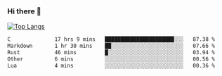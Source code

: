 ### Hi there 👋

<!--
**3Xpl0it3r/3Xpl0it3r** is a ✨ _special_ ✨ repository because its `README.md` (this file) appears on your GitHub profile.

Here are some ideas to get you started:

- 🔭 I’m currently working on ...
- 🌱 I’m currently learning ...
- 👯 I’m looking to collaborate on ...
- 🤔 I’m looking for help with ...
- 💬 Ask me about ...
- 📫 How to reach me: ...
- 😄 Pronouns: ...
- ⚡ Fun fact: ...
-->


[![Top Langs](https://github-readme-stats.vercel.app/api/top-langs/?username=3Xpl0it3r&layout=compact)](https://github.com/3Xpl0it3r/3Xpl0it3r)

<!--START_SECTION:waka-->

```txt
C              17 hrs 9 mins   ██████████████████████░░░   87.38 %
Markdown       1 hr 30 mins    ██░░░░░░░░░░░░░░░░░░░░░░░   07.66 %
Rust           46 mins         █░░░░░░░░░░░░░░░░░░░░░░░░   03.94 %
Other          6 mins          ░░░░░░░░░░░░░░░░░░░░░░░░░   00.56 %
Lua            4 mins          ░░░░░░░░░░░░░░░░░░░░░░░░░   00.36 %
```

<!--END_SECTION:waka-->
